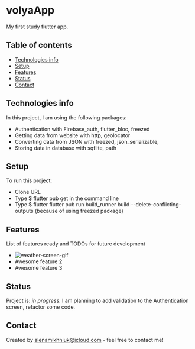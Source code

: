 # volyaApp
My first study flutter app.

## Table of contents
* [Technologies info](#technologies_info)
* [Setup](#setup)
* [Features](#features)
* [Status](#status)
* [Contact](#contact)


## Technologies info
In this project, I am using the following packages:
* Authentication with Firebase_auth, flutter_bloc, freezed
* Getting data from website with http, geolocator
* Converting data from JSON with freezed, json_serializable,
* Storing data in database with sqflite, path

## Setup
To run this project:
* Clone URL
* Type $ flutter pub get in the command line
* Type $ flutter flutter pub run build_runner build --delete-conflicting-outputs (because  of using freezed package)


## Features
List of features ready and TODOs for future development
* ![weather-screen-gif](https://github.com/LenaMikhniuk/VolyaApp/blob/master/presentation/ezgif.com-gif-maker.gif)
* Awesome feature 2
* Awesome feature 3



## Status
Project is: _in progress_. 
I am planning to add validation to the Authentication screen, refactor some code.


## Contact
Created by alenamikhniuk@icloud.com - feel free to contact me!